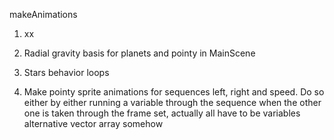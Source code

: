 makeAnimations

1.  xx

2.  Radial gravity basis for planets and pointy in MainScene

3.  Stars behavior loops

4.  Make pointy sprite animations for sequences left, right and speed. Do so either by either running a variable through the sequence when the other one is taken through the frame set, actually all have to be variables alternative vector array somehow
